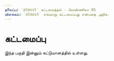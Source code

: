 ```yaml
---
தலைப்பு: `almost` கட்டமைத்தல் - வெண்ணிலா OS
விளக்கம்: `almost` எவ்வாறு கட்டமைப்பது என்பதை அறிக.
---
```


# கட்டமைப்பு

இந்த பகுதி இன்னும் கட்டுமானத்தில் உள்ளது.
